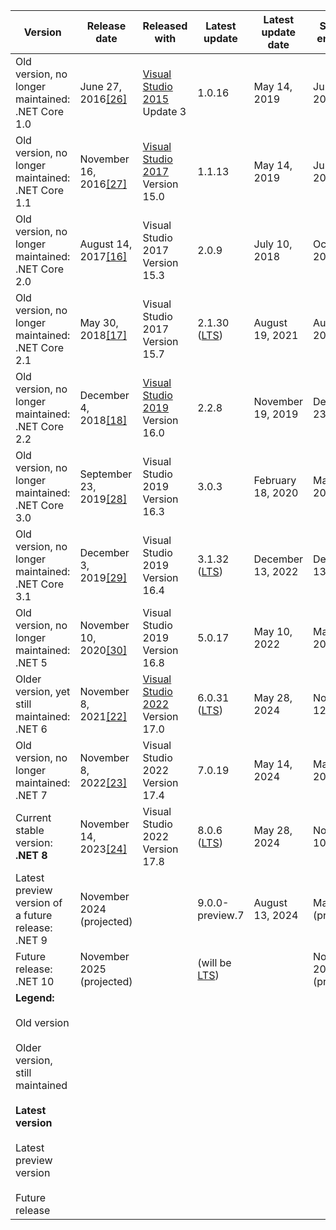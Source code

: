 | Version | Release date | Released with | Latest update | Latest update date | Support ends[\[25\]](#cite_note-25) | Support Lifetime |
| --- | --- | --- | --- | --- | --- | --- |
| Old version, no longer maintained: .NET Core 1.0 | June 27, 2016[\[26\]](#cite_note-26) | [Visual Studio 2015](/wiki/Visual_Studio_2015 "Visual Studio 2015") Update 3 | 1.0.16 | May 14, 2019 | June 27, 2019 | 3 years |
| Old version, no longer maintained: .NET Core 1.1 | November 16, 2016[\[27\]](#cite_note-27) | [Visual Studio 2017](/wiki/Visual_Studio_2017 "Visual Studio 2017") Version 15.0 | 1.1.13 | May 14, 2019 | June 27, 2019 | 2.5 years |
| Old version, no longer maintained: .NET Core 2.0 | August 14, 2017[\[16\]](#cite_note-:0-16) | Visual Studio 2017 Version 15.3 | 2.0.9 | July 10, 2018 | October 1, 2018 | 1.25 years |
| Old version, no longer maintained: .NET Core 2.1 | May 30, 2018[\[17\]](#cite_note-:1-17) | Visual Studio 2017 Version 15.7 | 2.1.30 ([LTS](/wiki/Long-term_support "Long-term support")) | August 19, 2021 | August 21, 2021 | 3.25 years |
| Old version, no longer maintained: .NET Core 2.2 | December 4, 2018[\[18\]](#cite_note-:2-18) | [Visual Studio 2019](/wiki/Visual_Studio_2019 "Visual Studio 2019") Version 16.0 | 2.2.8 | November 19, 2019 | December 23, 2019 | 0.9 years |
| Old version, no longer maintained: .NET Core 3.0 | September 23, 2019[\[28\]](#cite_note-28) | Visual Studio 2019 Version 16.3 | 3.0.3 | February 18, 2020 | March 3, 2020 | 0.5 years |
| Old version, no longer maintained: .NET Core 3.1 | December 3, 2019[\[29\]](#cite_note-29) | Visual Studio 2019 Version 16.4 | 3.1.32 ([LTS](/wiki/Long-term_support "Long-term support")) | December 13, 2022 | December 13, 2022 | 3 years |
| Old version, no longer maintained: .NET 5 | November 10, 2020[\[30\]](#cite_note-Announcing5-30) | Visual Studio 2019 Version 16.8 | 5.0.17 | May 10, 2022 | May 10, 2022 | 1.5 years |
| Older version, yet still maintained: .NET 6 | November 8, 2021[\[22\]](#cite_note-:3-22) | [Visual Studio 2022](/wiki/Visual_Studio_2022 "Visual Studio 2022") Version 17.0 | 6.0.31 ([LTS](/wiki/Long-term_support "Long-term support")) | May 28, 2024 | November 12, 2024 | 3 years |
| Old version, no longer maintained: .NET 7 | November 8, 2022[\[23\]](#cite_note-:5-23) | Visual Studio 2022 Version 17.4 | 7.0.19 | May 14, 2024 | May 14, 2024 | 1.5 years |
| Current stable version: **.NET 8** | November 14, 2023[\[24\]](#cite_note-:4-24) | Visual Studio 2022 Version 17.8 | 8.0.6 ([LTS](/wiki/Long-term_support "Long-term support")) | May 28, 2024 | November 10, 2026 | 3 years |
| Latest preview version of a future release: .NET 9 | November 2024 (projected) |     | 9.0.0-preview.7 | August 13, 2024 | May 2026 (projected) | 1.5 years (projected) |
| Future release: .NET 10 | November 2025 (projected) |     | (will be [LTS](/wiki/Long-term_support "Long-term support")) |     | November 2028 (projected) | 3 years (projected) |
| **Legend:**<br><br>Old version<br><br>Older version, still maintained<br><br>**Latest version**<br><br>Latest preview version<br><br>Future release |     |     |     |     |     |     |